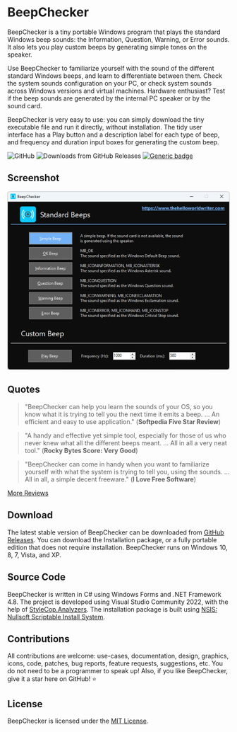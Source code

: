 # BeepChecker

BeepChecker is a tiny portable Windows program that plays the standard Windows beep sounds: the Information, Question, Warning, or Error sounds. It also lets you play custom beeps by generating simple tones on the speaker.

Use BeepChecker to familiarize yourself with the sound of the different standard Windows beeps, and learn to differentiate between them. Check the system sounds configuration on your PC, or check system sounds across Windows versions and virtual machines. Hardware enthusiast? Test if the beep sounds are generated by the internal PC speaker or by the sound card.

BeepChecker is very easy to use: you can simply download the tiny executable file and run it directly, without installation. The tidy user interface has a Play button and a description label for each type of beep, and frequency and duration input boxes for generating the custom beep.

![GitHub](https://img.shields.io/github/license/TheHelloWorldWriter/BeepChecker)
![Downloads from GitHub Releases](https://img.shields.io/github/downloads/TheHelloWorldWriter/BeepChecker/total)
[![Generic badge](https://img.shields.io/badge/Made%20with%20❤%20in-Oradea,%20Romania-007AC7.svg)](https://shields.io/)

## Screenshot

![BeepChecker Screenshot](Assets/Repo/beepchecker-screenshot.png)

## Quotes

> "BeepChecker can help you learn the sounds of your OS, so you know what it is trying to tell you the next time it emits a beep. ... An efficient and easy to use application." (**Softpedia Five Star Review**)

> "A handy and effective yet simple tool, especially for those of us who never knew what all the different beeps meant. ... All in all a very neat tool." (**Rocky Bytes Score: Very Good**)

> "BeepChecker can come in handy when you want to familiarize yourself with what the system is trying to tell you, using the sounds. ... All in all, a simple decent freeware." (**I Love Free Software**)

[More Reviews](https://www.thehelloworldwriter.com/beepchecker/reviews/)

## Download

The latest stable version of BeepChecker can be downloaded from [GitHub Releases](https://github.com/TheHelloWorldWriter/BeepChecker/releases). You can download the Installation package, or a fully portable edition that does not require installation. BeepChecker runs on Windows 10, 8, 7, Vista, and XP.

## Source Code

BeepChecker is written in C# using Windows Forms and .NET Framework 4.8. The project is developed using Visual Studio Community 2022, with the help of [StyleCop.Analyzers](https://github.com/DotNetAnalyzers/StyleCopAnalyzers). The installation package is built using [NSIS: Nullsoft Scriptable Install System](https://nsis.sourceforge.io/Main_Page).

## Contributions

All contributions are welcome: use-cases, documentation, design, graphics, icons, code, patches, bug reports, feature requests, suggestions, etc. You do not need to be a programmer to speak up! Also, if you like BeepChecker, give it a star here on GitHub! ⭐️

## License

BeepChecker is licensed under the [MIT License](LICENSE).
